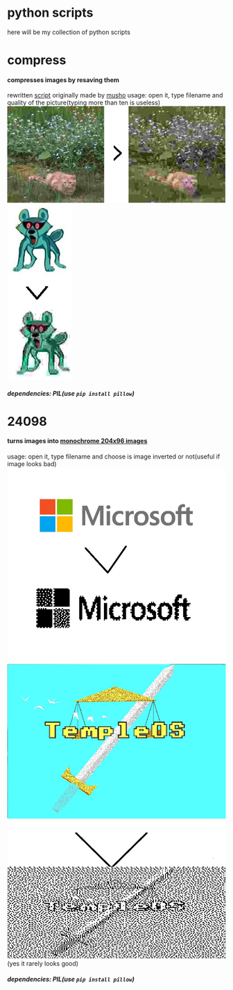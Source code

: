 # python scripts
here will be my collection of python scripts
# compress
#### compresses images by resaving them
rewritten [script](https://sixey.es/program/py/files/resave.py) originally made by [musho](github.com/free-ghz)
usage: open it, type filename and quality of the picture(typing more than ten is useless)
![compress.py](https://github.com/nikistiw/python-scripts/raw/master/images/img_1.jpg)
![compress.py](https://github.com/nikistiw/python-scripts/raw/master/images/img_2.jpg)
##### dependencies: PIL(use ```pip install pillow```)
# 24098
#### turns images into [monochrome 204x96 images](https://sixey.es/20494/)
usage: open it, type filename and choose is image inverted or not(useful if image looks bad)
![compress.py](https://raw.githubusercontent.com/nikistiw/python-scripts/master/images/img_3.jpg)
![compress.py](https://raw.githubusercontent.com/nikistiw/python-scripts/master/images/img4.jpg) (yes it rarely looks good)
##### dependencies: PIL(use ```pip install pillow```)
